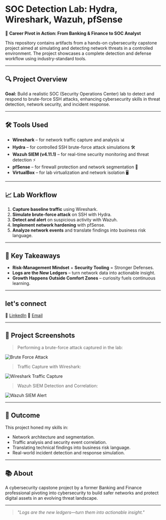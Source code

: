 # SOC Detection Lab: Hydra, Wireshark, Wazuh, pfSense

🚀 **Career Pivot in Action: From Banking & Finance to SOC Analyst**

This repository contains artifacts from a hands-on cybersecurity capstone project aimed at simulating and detecting network threats in a controlled environment. The project showcases a complete detection and defense workflow using industry-standard tools.

---

## 🔍 Project Overview

**Goal:** Build a realistic SOC (Security Operations Center) lab to detect and respond to brute-force SSH attacks, enhancing cybersecurity skills in threat detection, network security, and incident response.

---

## 🛠️ Tools Used

- **Wireshark** – for network traffic capture and analysis 📊
- **Hydra** – for controlled SSH brute-force attack simulations 🛠️
- **Wazuh SIEM (v4.11.1)** – for real-time security monitoring and threat detection ⚡
- **pfSense** – for firewall protection and network segmentation 🔐
- **VirtualBox** – for lab virtualization and network isolation 🖥️

---

## 📈 Lab Workflow

1. **Capture baseline traffic** using Wireshark.
2. **Simulate brute-force attack** on SSH with Hydra.
3. **Detect and alert** on suspicious activity with Wazuh.
4. **Implement network hardening** with pfSense.
5. **Analyze network events** and translate findings into business risk language.

---

## 🌟 Key Takeaways

- **Risk-Management Mindset** + **Security Tooling** = Stronger Defenses.
- **Logs are the New Ledgers** – turn network data into actionable insight.
- **Growth Happens Outside Comfort Zones** – curiosity fuels continuous learning.

---


## let's connect
🔗 [LinkedIn](https://linkedin.com/in/kiridi-david)
📧 [Email](mailto:kirididavid@gmail.com)

---

## 📸 Project Screenshots

> Performing a brute-force attack captured in the lab:

![Brute Force Attack](./performing%20a%20brute-force%20attack%20on%20wazuh%20server.png)

> Traffic Capture with Wireshark:

![Wireshark Traffic Capture](./Screenshot%202025-04-10%20024715(post1).png)

> Wazuh SIEM Detection and Correlation:

![Wazuh SIEM Alert](./Screenshot%202025-04-11%20024329(post2).png)

---

## 🎯 Outcome

This project honed my skills in:

- Network architecture and segmentation.
- Traffic analysis and security event correlation.
- Translating technical findings into business risk language.
- Real-world incident detection and response simulation.

---

## 📚 About

A cybersecurity capstone project by a former Banking and Finance professional pivoting into cybersecurity to build safer networks and protect digital assets in an evolving threat landscape.

---

> *"Logs are the new ledgers—turn them into actionable insight."*
